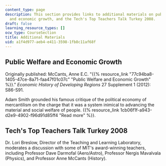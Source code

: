 ```yaml
---
content_type: page
description: This section provides links to additional materials on public welfare
  and economic growth, and the Tech's Top Teachers Talk Turkey 2008.
draft: false
learning_resource_types: []
ocw_type: CourseSection
title: Additional Materials
uid: a1f4d977-aeb4-e411-3598-1fb8c11af68f
---
```

## Public Welfare and Economic Growth

Originally published: McCants, Anne E.C. "{{% resource_link "77c94ba8-1405-47ce-8a71-faa47f01c07c" "Public Welfare and Economic Growth" %}}." *Economic History of Developing Regions* 27 Supplement 1 (2012): S86-S91.

Adam Smith grounded his famous critique of the political economy of mercantilism on the charge that it was a system inimical to advancing the material and social welfare of people. {{% resource_link 1cb06f1f-a943-d2e9-4902-f96d91d85ff4 "Read more" %}}.

## Tech's Top Teachers Talk Turkey 2008

Dr. Lori Breslow, Director of the Teaching and Learning Laboratory, moderates a discussion with some of MIT's award-winning teachers, including Professor Dave Darmofal (Aero/Astro), Professor Nergis Mavalvala (Physics), and Professor Anne McCants (History).
